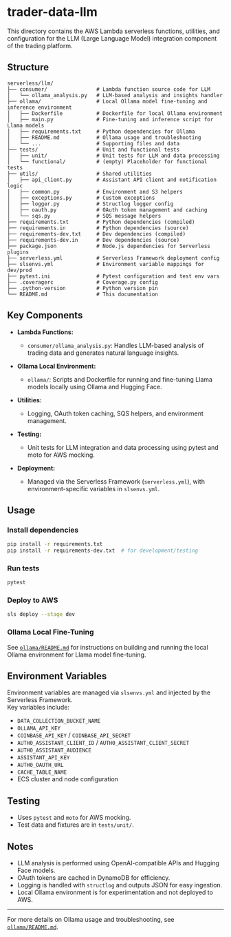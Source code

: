# trader-data-llm

This directory contains the AWS Lambda serverless functions, utilities, and configuration for the LLM (Large Language Model) integration component of the trading platform.

## Structure

```
serverless/llm/
├── consumer/                # Lambda function source code for LLM
│   └── ollama_analysis.py   # LLM-based analysis and insights handler
├── ollama/                  # Local Ollama model fine-tuning and inference environment
│   ├── Dockerfile           # Dockerfile for local Ollama environment
│   ├── main.py              # Fine-tuning and inference script for Llama models
│   ├── requirements.txt     # Python dependencies for Ollama
│   ├── README.md            # Ollama usage and troubleshooting
│   └── ...                  # Supporting files and data
├── tests/                   # Unit and functional tests
│   ├── unit/                # Unit tests for LLM and data processing
│   └── functional/          # (empty) Placeholder for functional tests
├── utils/                   # Shared utilities
│   ├── api_client.py        # Assistant API client and notification logic
│   ├── common.py            # Environment and S3 helpers
│   ├── exceptions.py        # Custom exceptions
│   ├── logger.py            # Structlog logger config
│   ├── oauth.py             # OAuth token management and caching
│   └── sqs.py               # SQS message helpers
├── requirements.txt         # Python dependencies (compiled)
├── requirements.in          # Python dependencies (source)
├── requirements-dev.txt     # Dev dependencies (compiled)
├── requirements-dev.in      # Dev dependencies (source)
├── package.json             # Node.js dependencies for Serverless plugins
├── serverless.yml           # Serverless Framework deployment config
├── slsenvs.yml              # Environment variable mappings for dev/prod
├── pytest.ini               # Pytest configuration and test env vars
├── .coveragerc              # Coverage.py config
├── .python-version          # Python version pin
└── README.md                # This documentation
```

## Key Components

- **Lambda Functions:**  
  - `consumer/ollama_analysis.py`: Handles LLM-based analysis of trading data and generates natural language insights.

- **Ollama Local Environment:**  
  - `ollama/`: Scripts and Dockerfile for running and fine-tuning Llama models locally using Ollama and Hugging Face.

- **Utilities:**  
  - Logging, OAuth token caching, SQS helpers, and environment management.

- **Testing:**  
  - Unit tests for LLM integration and data processing using pytest and moto for AWS mocking.

- **Deployment:**  
  - Managed via the Serverless Framework (`serverless.yml`), with environment-specific variables in `slsenvs.yml`.

## Usage

### Install dependencies

```sh
pip install -r requirements.txt
pip install -r requirements-dev.txt  # for development/testing
```

### Run tests

```sh
pytest
```

### Deploy to AWS

```sh
sls deploy --stage dev
```

### Ollama Local Fine-Tuning

See [`ollama/README.md`](ollama/README.md) for instructions on building and running the local Ollama environment for Llama model fine-tuning.

## Environment Variables

Environment variables are managed via `slsenvs.yml` and injected by the Serverless Framework.  
Key variables include:

- `DATA_COLLECTION_BUCKET_NAME`
- `OLLAMA_API_KEY`
- `COINBASE_API_KEY` / `COINBASE_API_SECRET`
- `AUTH0_ASSISTANT_CLIENT_ID` / `AUTH0_ASSISTANT_CLIENT_SECRET`
- `AUTH0_ASSISTANT_AUDIENCE`
- `ASSISTANT_API_KEY`
- `AUTH0_OAUTH_URL`
- `CACHE_TABLE_NAME`
- ECS cluster and node configuration

## Testing

- Uses `pytest` and `moto` for AWS mocking.
- Test data and fixtures are in `tests/unit/`.

## Notes

- LLM analysis is performed using OpenAI-compatible APIs and Hugging Face models.
- OAuth tokens are cached in DynamoDB for efficiency.
- Logging is handled with `structlog` and outputs JSON for easy ingestion.
- Local Ollama environment is for experimentation and not deployed to AWS.

---

For more details on Ollama usage and troubleshooting, see [`ollama/README.md`](ollama/README.md).
